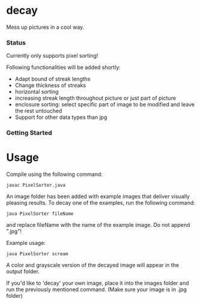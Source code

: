 # decay
Mess up pictures in a cool way.

### Status
Currently only supports pixel sorting!

Following functionalities will be added shortly:
- Adapt bound of streak lengths
- Change thickness of streaks
- horizontal sorting
- increasing streak length throughout picture or just part of picture
- enclosure sorting: select specific part of image to be modified and leave the rest untouched
- Support for other data types than jpg

### Getting Started

# Usage
Compile using the following command:
```
javac PixelSorter.java
```
An image folder has been added with example images that deliver visually pleasing results. To decay one of the examples, run the following command:
```
java PixelSorter fileName
```
and replace fileName with the name of the example image. Do not append ".jpg"!

Example usage:
```
java PixelSorter scream
```
A color and grayscale version of the decayed image will appear in the output folder.

If you'd like to 'decay' your own image, place it into the images folder and run the previously mentioned command. (Make sure your image is in .jpg folder)

